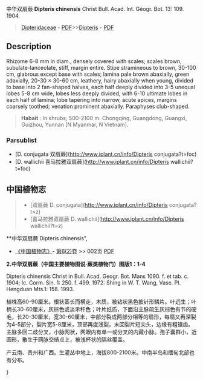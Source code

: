 中华双扇蕨 **Dipteris chinensis** Christ Bull. Acad. Int. Géogr. Bot. 13: 109. 1904.

> [Dipteridaceae](http://www.iplant.cn/info/Dipteridaceae?t=foc) - [PDF](http://www.iplant.cn/foc/pdf/Dipteridaceae.pdf)>>[Dipteris](http://www.iplant.cn/info/Dipteris?t=foc) - [PDF](http://www.iplant.cn/foc/pdf/Dipteris.pdf)

## Description

Rhizome 6-8 mm in diam., densely covered with scales; scales brown, subulate-lanceolate, stiff, margin entire. Stipe stramineous to brown, 30-100 cm, glabrous except base with scales; lamina pale brown abaxially, green adaxially, 20-30 × 30-60 cm, leathery, hairy abaxially when young, divided to base into 2 fan-shaped halves, each half deeply divided into 3-5 unequal lobes 5-8 cm wide, lobes less deeply divided, with 6-10 ultimate lobes in each half of lamina; lobe tapering into narrow, acute apices, margins coarsely toothed; venation prominent abaxially. Paraphyses club-shaped.

> **Habait** : 
> In shrubs; 500-2100 m. Chongqing, Guangdong, Guangxi, Guizhou, Yunnan [N Myanmar, N Vietnam].

### Parsublist

* [D.  conjugata  双扇蕨](http://www.iplant.cn/info/Dipteris conjugata?t=foc)
* [D.  wallichii  喜马拉雅双扇蕨](http://www.iplant.cn/info/Dipteris wallichii?t=foc)

## 中国植物志

> * [双扇蕨  D.  conjugata](http://www.iplant.cn/info/Dipteris conjugata?t=z)
> * [喜马拉雅双扇蕨  D.  wallichii](http://www.iplant.cn/info/Dipteris wallichii?t=z)

**中华双扇蕨 Dipteris chinensis",

* [《中国植物志》](http://www.iplant.cn/frps)- [第6(2)卷](http://www.iplant.cn/frps/vol/6(2)) >> 002页 [PDF](http://www.iplant.cn/frps/pdf/6(2)/002a.PDF)

**2.中华双扇蕨（中国主要植物图说·蕨类植物门）图版1：1-4**

Dipteris chinensis Christ in Bull. Acad, Geogr. Bot. Mans 1090. f. et tab. c. 1904; Ic. Corm. Sin. 1: 250. f. 499. 1972: Shing in W. T. Wang, Vase. Pl. Hengduan Mts.1: 158. 1993.

植株高60-90厘米。根状茎长而横走，木质，被钻状黑色披针形鳞片。叶远生；叶柄长30-60厘米，灰棕色或淡禾秆色；叶片纸质，下面沿主脉疏生灰棕色有节的硬毛，长20-30厘米，宽30-60厘米，中部分裂成两部分相等的扇形，每扇又再深裂为4-5部分，裂片宽5-8厘米，顶部再度浅裂，末回裂片短尖头，边缘有粗锯齿。主脉多回二歧分叉，小脉网状，网眼内有单一或分叉的内藏小脉。孢子囊群小，近圆形，散生于网脉交结点上，被浅杯状的隔丝覆盖。

产云南、贵州和广西。生灌丛中地上，海拔800-2100米。中南半岛和缅甸北部也有分布。

}